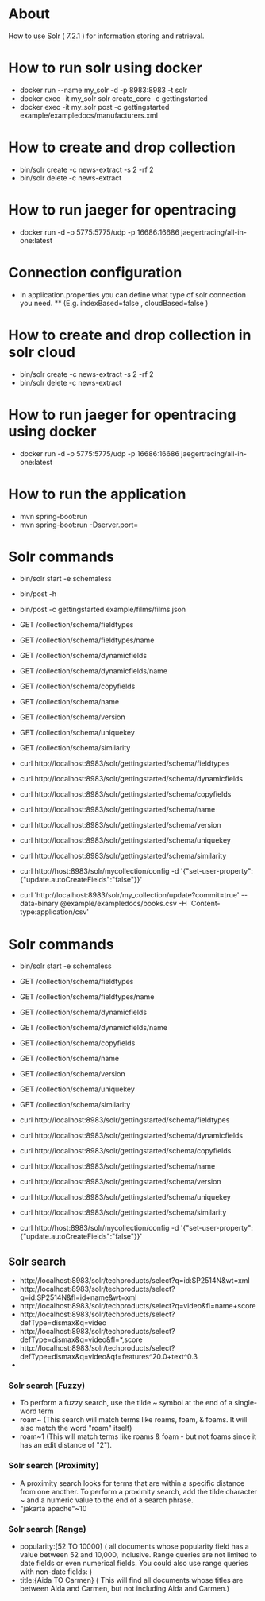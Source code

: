 # About
How to use Solr ( 7.2.1 ) for information storing and retrieval.

# How to run solr using docker
* docker run --name my_solr -d -p 8983:8983 -t solr
* docker exec -it my_solr solr create_core -c gettingstarted
* docker exec -it my_solr post -c gettingstarted example/exampledocs/manufacturers.xml


# How to create and drop collection
* bin/solr create -c news-extract -s 2 -rf 2
* bin/solr delete -c news-extract

# How to run jaeger for opentracing
* docker run -d -p 5775:5775/udp -p 16686:16686 jaegertracing/all-in-one:latest

# Connection configuration
* In application.properties you can define what type of solr connection you need.
** (E.g. indexBased=false , cloudBased=false )


# How to create and drop collection in solr cloud
* bin/solr create -c news-extract -s 2 -rf 2
* bin/solr delete -c news-extract


# How to run jaeger for opentracing using docker
* docker run -d -p 5775:5775/udp -p 16686:16686 jaegertracing/all-in-one:latest


# How to run the application
* mvn spring-boot:run
* mvn spring-boot:run -Dserver.port=<port number>



# Solr commands
* bin/solr start -e schemaless
* bin/post -h
* bin/post -c gettingstarted example/films/films.json

* GET /collection/schema/fieldtypes
* GET /collection/schema/fieldtypes/name
* GET /collection/schema/dynamicfields
* GET /collection/schema/dynamicfields/name
* GET /collection/schema/copyfields
* GET /collection/schema/name
* GET /collection/schema/version
* GET /collection/schema/uniquekey
* GET /collection/schema/similarity

* curl http://localhost:8983/solr/gettingstarted/schema/fieldtypes
* curl http://localhost:8983/solr/gettingstarted/schema/dynamicfields
* curl http://localhost:8983/solr/gettingstarted/schema/copyfields
* curl http://localhost:8983/solr/gettingstarted/schema/name
* curl http://localhost:8983/solr/gettingstarted/schema/version
* curl http://localhost:8983/solr/gettingstarted/schema/uniquekey
* curl http://localhost:8983/solr/gettingstarted/schema/similarity
* curl http://host:8983/solr/mycollection/config -d '{"set-user-property":{"update.autoCreateFields":"false"}}'
* curl 'http://localhost:8983/solr/my_collection/update?commit=true' --data-binary @example/exampledocs/books.csv -H 'Content-type:application/csv'

# Solr commands
* bin/solr start -e schemaless

* GET /collection/schema/fieldtypes
* GET /collection/schema/fieldtypes/name
* GET /collection/schema/dynamicfields
* GET /collection/schema/dynamicfields/name
* GET /collection/schema/copyfields
* GET /collection/schema/name
* GET /collection/schema/version
* GET /collection/schema/uniquekey
* GET /collection/schema/similarity

* curl http://localhost:8983/solr/gettingstarted/schema/fieldtypes
* curl http://localhost:8983/solr/gettingstarted/schema/dynamicfields
* curl http://localhost:8983/solr/gettingstarted/schema/copyfields
* curl http://localhost:8983/solr/gettingstarted/schema/name
* curl http://localhost:8983/solr/gettingstarted/schema/version
* curl http://localhost:8983/solr/gettingstarted/schema/uniquekey
* curl http://localhost:8983/solr/gettingstarted/schema/similarity
* curl http://host:8983/solr/mycollection/config -d '{"set-user-property":{"update.autoCreateFields":"false"}}'


## Solr search
* http://localhost:8983/solr/techproducts/select?q=id:SP2514N&wt=xml
* http://localhost:8983/solr/techproducts/select?q=id:SP2514N&fl=id+name&wt=xml
* http://localhost:8983/solr/techproducts/select?q=video&fl=name+score
* http://localhost:8983/solr/techproducts/select?defType=dismax&q=video
* http://localhost:8983/solr/techproducts/select?defType=dismax&q=video&fl=*,score
* http://localhost:8983/solr/techproducts/select?defType=dismax&q=video&qf=features^20.0+text^0.3
* 

### Solr search (Fuzzy)
* To perform a fuzzy search, use the tilde ~ symbol at the end of a single-word term
* roam~  (This search will match terms like roams, foam, & foams. It will also match the word "roam" itself)
* roam~1  (This will match terms like roams & foam - but not foams since it has an edit distance of "2").

### Solr search (Proximity)
* A proximity search looks for terms that are within a specific distance from one another. To perform a proximity search, add the tilde character ~ and a numeric value to the end of a search phrase.
* "jakarta apache"~10

### Solr search (Range)
* popularity:[52 TO 10000] ( all documents whose popularity field has a value between 52 and 10,000, inclusive. Range queries are not limited to date fields or even numerical fields. You could also use range queries with
non-date fields: )
* title:{Aida TO Carmen} ( This will find all documents whose titles are between Aida and Carmen, but not including Aida and Carmen.)

